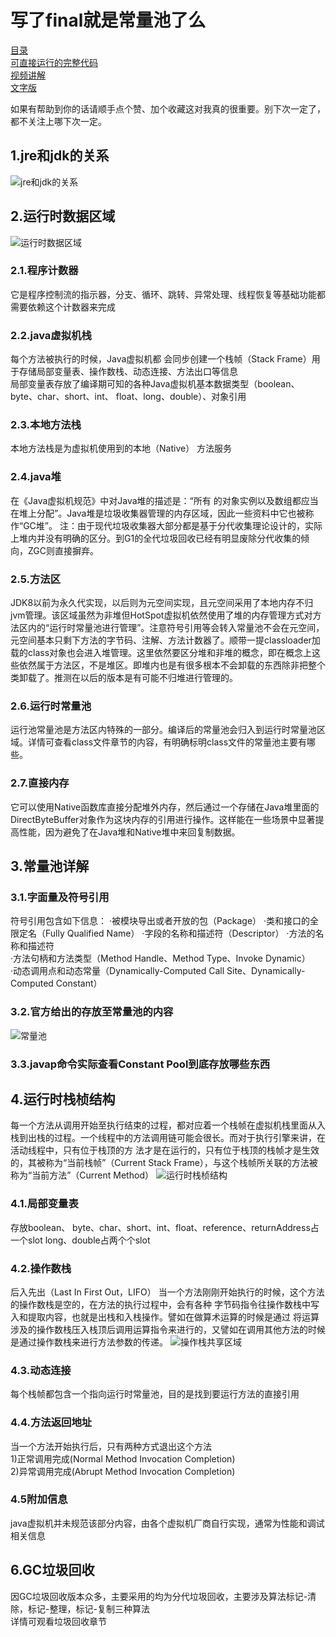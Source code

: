 # 写了final就是常量池了么
[目录](https://github.com/edanlx/SealBook/blob/master/catalog.md)  
[可直接运行的完整代码](https://github.com/edanlx/TechingCode/tree/master/demoGrace/src/main/java/com/example/demo/lesson/jvm/myloader)  
[视频讲解](https://www.bilibili.com/video/BV1Sz4y1f7FB/)   
[文字版](https://github.com/edanlx/SealBook/blob/master/jvm/jv.md)

如果有帮助到你的话请顺手点个赞、加个收藏这对我真的很重要。别下次一定了，都不关注上哪下次一定。

## 1.jre和jdk的关系
![jre和jdk的关系](http://seal_li.gitee.io/sealbook/pic/JDKwithJRE.png)
## 2.运行时数据区域
![运行时数据区域](http://seal_li.gitee.io/sealbook/pic/runtiemDataArea.jpg)
### 2.1.程序计数器
它是程序控制流的指示器，分支、循环、跳转、异常处理、线程恢复等基础功能都需要依赖这个计数器来完成
### 2.2.java虚拟机栈
每个方法被执行的时候，Java虚拟机都 会同步创建一个栈帧（Stack Frame）用于存储局部变量表、操作数栈、动态连接、方法出口等信息  
局部变量表存放了编译期可知的各种Java虚拟机基本数据类型（boolean、byte、char、short、int、 float、long、double）、对象引用
### 2.3.本地方法栈
本地方法栈是为虚拟机使用到的本地（Native） 方法服务
### 2.4.java堆
在《Java虚拟机规范》中对Java堆的描述是：“所有 的对象实例以及数组都应当在堆上分配”。Java堆是垃圾收集器管理的内存区域，因此一些资料中它也被称作“GC堆”。
注：由于现代垃圾收集器大部分都是基于分代收集理论设计的，实际上堆内并没有明确的区分。到G1的全代垃圾回收已经有明显废除分代收集的倾向，ZGC则直接摒弃。
### 2.5.方法区
JDK8以前为永久代实现，以后则为元空间实现，且元空间采用了本地内存不归jvm管理。该区域虽然为非堆但HotSpot虚拟机依然使用了堆的内存管理方式对方法区内的“运行时常量池进行管理”。注意符号引用等会转入常量池不会在元空间，元空间基本只剩下方法的字节码、注解、方法计数器了。顺带一提classloader加载的class对象也会进入堆管理。这里依然要区分堆和非堆的概念，即在概念上这些依然属于方法区，不是堆区。即堆内也是有很多根本不会卸载的东西除非把整个类卸载了。推测在以后的版本是有可能不归堆进行管理的。
<!--https://www.cnblogs.com/duanxz/p/3728737.html-->
### 2.6.运行时常量池
运行池常量池是方法区内特殊的一部分。编译后的常量池会归入到运行时常量池区域。详情可查看class文件章节的内容，有明确标明class文件的常量池主要有哪些。
### 2.7.直接内存
它可以使用Native函数库直接分配堆外内存，然后通过一个存储在Java堆里面的 DirectByteBuffer对象作为这块内存的引用进行操作。这样能在一些场景中显著提高性能，因为避免了在Java堆和Native堆中来回复制数据。 

## 3.常量池详解
### 3.1.字面量及符号引用
符号引用包含如下信息：
·被模块导出或者开放的包（Package） 
·类和接口的全限定名（Fully Qualified Name）
·字段的名称和描述符（Descriptor）
·方法的名称和描述符   
·方法句柄和方法类型（Method Handle、Method Type、Invoke Dynamic）  
·动态调用点和动态常量（Dynamically-Computed Call Site、Dynamically-Computed Constant）  

### 3.2.官方给出的存放至常量池的内容
![常量池](http://seal_li.gitee.io/sealbook/pic/ConstantPoolType.jpg)
### 3.3.javap命令实际查看Constant Pool到底存放哪些东西
## 4.运行时栈桢结构
每一个方法从调用开始至执行结束的过程，都对应着一个栈帧在虚拟机栈里面从入栈到出栈的过程。一个线程中的方法调用链可能会很长。而对于执行引擎来讲，在活动线程中，只有位于栈顶的方 法才是在运行的，只有位于栈顶的栈帧才是生效的，其被称为“当前栈帧”（Current Stack Frame），与这个栈帧所关联的方法被称为“当前方法”（Current Method）
![运行时栈桢结构](http://seal_li.gitee.io/sealbook/pic/stackFrame.jpg)
### 4.1.局部变量表
存放boolean、 byte、char、short、int、float、reference、returnAddress占一个slot
long、double占两个个slot
### 4.2.操作数栈
后入先出（Last In First Out，LIFO） 
当一个方法刚刚开始执行的时候，这个方法的操作数栈是空的，在方法的执行过程中，会有各种 字节码指令往操作数栈中写入和提取内容，也就是出栈和入栈操作。譬如在做算术运算的时候是通过 将运算涉及的操作数栈压入栈顶后调用运算指令来进行的，又譬如在调用其他方法的时候是通过操作数栈来进行方法参数的传递。
![操作栈共享区域](http://seal_li.gitee.io/sealbook/pic/StackFrameDataShare.jpg)

### 4.3.动态连接
每个栈帧都包含一个指向运行时常量池，目的是找到要运行方法的直接引用
### 4.4.方法返回地址
当一个方法开始执行后，只有两种方式退出这个方法  
1)正常调用完成(Normal Method Invocation Completion)  
2)异常调用完成(Abrupt Method Invocation Completion)  
### 4.5附加信息
java虚拟机并未规范该部分内容，由各个虚拟机厂商自行实现，通常为性能和调试相关信息
## 6.GC垃圾回收
因GC垃圾回收版本众多，主要采用的均为分代垃圾回收，主要涉及算法标记-清除，标记-整理，标记-复制三种算法  
详情可观看垃圾回收章节